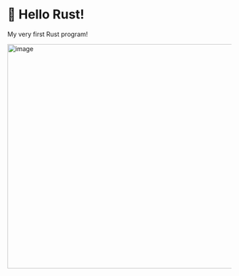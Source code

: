 # 🦀 Hello Rust!

My very first Rust program!

<img width="506" alt="image" src="https://github.com/user-attachments/assets/f3b42244-f686-4d14-a9b3-4b24e53df19d" />
